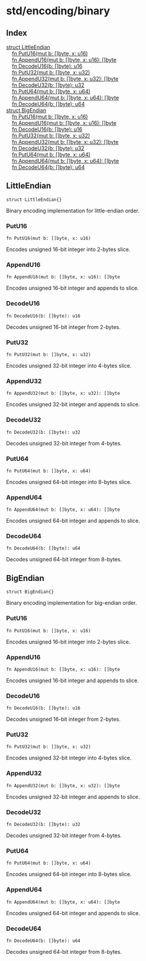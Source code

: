 # std/encoding/binary

## Index

[struct LittleEndian](#littleendian)\
&nbsp;&nbsp;&nbsp;&nbsp;[fn PutU16\(mut b: \[\]byte, x: u16\)](#putu16)\
&nbsp;&nbsp;&nbsp;&nbsp;[fn AppendU16\(mut b: \[\]byte, x: u16\): \[\]byte](#appendu16)\
&nbsp;&nbsp;&nbsp;&nbsp;[fn DecodeU16\(b: \[\]byte\): u16](#decodeu16)\
&nbsp;&nbsp;&nbsp;&nbsp;[fn PutU32\(mut b: \[\]byte, x: u32\)](#putu32)\
&nbsp;&nbsp;&nbsp;&nbsp;[fn AppendU32\(mut b: \[\]byte, x: u32\): \[\]byte](#appendu32)\
&nbsp;&nbsp;&nbsp;&nbsp;[fn DecodeU32\(b: \[\]byte\): u32](#decodeu32)\
&nbsp;&nbsp;&nbsp;&nbsp;[fn PutU64\(mut b: \[\]byte, x: u64\)](#putu64)\
&nbsp;&nbsp;&nbsp;&nbsp;[fn AppendU64\(mut b: \[\]byte, x: u64\): \[\]byte](#appendu64)\
&nbsp;&nbsp;&nbsp;&nbsp;[fn DecodeU64\(b: \[\]byte\): u64](#decodeu64)\
[struct BigEndian](#bigendian)\
&nbsp;&nbsp;&nbsp;&nbsp;[fn PutU16\(mut b: \[\]byte, x: u16\)](#putu16-1)\
&nbsp;&nbsp;&nbsp;&nbsp;[fn AppendU16\(mut b: \[\]byte, x: u16\): \[\]byte](#appendu16-1)\
&nbsp;&nbsp;&nbsp;&nbsp;[fn DecodeU16\(b: \[\]byte\): u16](#decodeu16-1)\
&nbsp;&nbsp;&nbsp;&nbsp;[fn PutU32\(mut b: \[\]byte, x: u32\)](#putu32-1)\
&nbsp;&nbsp;&nbsp;&nbsp;[fn AppendU32\(mut b: \[\]byte, x: u32\): \[\]byte](#appendu32-1)\
&nbsp;&nbsp;&nbsp;&nbsp;[fn DecodeU32\(b: \[\]byte\): u32](#decodeu32-1)\
&nbsp;&nbsp;&nbsp;&nbsp;[fn PutU64\(mut b: \[\]byte, x: u64\)](#putu64-1)\
&nbsp;&nbsp;&nbsp;&nbsp;[fn AppendU64\(mut b: \[\]byte, x: u64\): \[\]byte](#appendu64-1)\
&nbsp;&nbsp;&nbsp;&nbsp;[fn DecodeU64\(b: \[\]byte\): u64](#decodeu64-1)



## LittleEndian
```jule
struct LittleEndian{}
```
Binary encoding implementation for little\-endian order\.

### PutU16
```jule
fn PutU16(mut b: []byte, x: u16)
```
Encodes unsigned 16\-bit integer into 2\-bytes slice\.

### AppendU16
```jule
fn AppendU16(mut b: []byte, x: u16): []byte
```
Encodes unsigned 16\-bit integer and appends to slice\.

### DecodeU16
```jule
fn DecodeU16(b: []byte): u16
```
Decodes unsigned 16\-bit integer from 2\-bytes\.

### PutU32
```jule
fn PutU32(mut b: []byte, x: u32)
```
Encodes unsigned 32\-bit integer into 4\-bytes slice\.

### AppendU32
```jule
fn AppendU32(mut b: []byte, x: u32): []byte
```
Encodes unsigned 32\-bit integer and appends to slice\.

### DecodeU32
```jule
fn DecodeU32(b: []byte): u32
```
Decodes unsigned 32\-bit integer from 4\-bytes\.

### PutU64
```jule
fn PutU64(mut b: []byte, x: u64)
```
Encodes unsigned 64\-bit integer into 8\-bytes slice\.

### AppendU64
```jule
fn AppendU64(mut b: []byte, x: u64): []byte
```
Encodes unsigned 64\-bit integer and appends to slice\.

### DecodeU64
```jule
fn DecodeU64(b: []byte): u64
```
Decodes unsigned 64\-bit integer from 8\-bytes\.

## BigEndian
```jule
struct BigEndian{}
```
Binary encoding implementation for big\-endian order\.

### PutU16
```jule
fn PutU16(mut b: []byte, x: u16)
```
Encodes unsigned 16\-bit integer into 2\-bytes slice\.

### AppendU16
```jule
fn AppendU16(mut b: []byte, x: u16): []byte
```
Encodes unsigned 16\-bit integer and appends to slice\.

### DecodeU16
```jule
fn DecodeU16(b: []byte): u16
```
Decodes unsigned 16\-bit integer from 2\-bytes\.

### PutU32
```jule
fn PutU32(mut b: []byte, x: u32)
```
Encodes unsigned 32\-bit integer into 4\-bytes slice\.

### AppendU32
```jule
fn AppendU32(mut b: []byte, x: u32): []byte
```
Encodes unsigned 32\-bit integer and appends to slice\.

### DecodeU32
```jule
fn DecodeU32(b: []byte): u32
```
Decodes unsigned 32\-bit integer from 4\-bytes\.

### PutU64
```jule
fn PutU64(mut b: []byte, x: u64)
```
Encodes unsigned 64\-bit integer into 8\-bytes slice\.

### AppendU64
```jule
fn AppendU64(mut b: []byte, x: u64): []byte
```
Encodes unsigned 64\-bit integer and appends to slice\.

### DecodeU64
```jule
fn DecodeU64(b: []byte): u64
```
Decodes unsigned 64\-bit integer from 8\-bytes\.